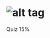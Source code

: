 ![alt tag](https://raw.github.com/dogfalo/materialize/master/images/materialize.gif)
===========

Quiz 15%